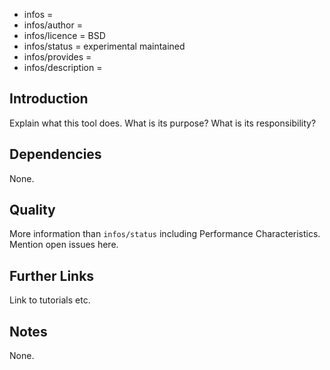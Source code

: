 - infos =
- infos/author =
- infos/licence = BSD
- infos/status = experimental maintained
- infos/provides =
- infos/description =

## Introduction

Explain what this tool does.
What is its purpose?
What is its responsibility?

## Dependencies

None.

## Quality

More information than `infos/status` including Performance Characteristics.
Mention open issues here.

## Further Links

Link to tutorials etc.

## Notes

None.
